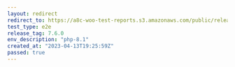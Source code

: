 ```yaml
---
layout: redirect
redirect_to: https://a8c-woo-test-reports.s3.amazonaws.com/public/release/7.6.0/php-8.1/e2e/index.html
test_type: e2e
release_tag: 7.6.0
env_description: "php-8.1"
created_at: "2023-04-13T19:25:59Z"
passed: true
---
```

